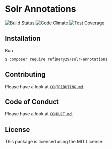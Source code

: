 # Solr Annotations

[![Build Status](https://travis-ci.org/refinery29/solr-annotations.svg?branch=master)](https://travis-ci.org/refinery29/solr-annotations)
[![Code Climate](https://codeclimate.com/github/refinery29/solr-annotations/badges/gpa.svg)](https://codeclimate.com/github/refinery29/solr-annotations)
[![Test Coverage](https://codeclimate.com/github/refinery29/solr-annotations/badges/coverage.svg)](https://codeclimate.com/github/refinery29/solr-annotations/coverage)

## Installation

Run

```
$ composer require refinery29/solr-annotations
```

## Contributing

Please have a look at [`CONTRIBUTING.md`](.github/CONTRIBUTING.md).

## Code of Conduct

Please have a look at [`CONDUCT.md`](.github/CONDUCT.md).

## License

This package is licensed using the MIT License.
